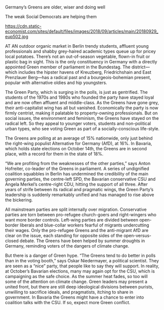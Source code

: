Germany’s Greens are older, wiser and doing well

The weak Social Democrats are helping them

https://cdn.static-economist.com/sites/default/files/images/2018/09/articles/main/20180929_eup502.jpg

AT AN outdoor organic market in Berlin trendy students, affluent young professionals and shabby grey-haired academic types queue up for pricey local potatoes. There’s not an out-of-season vegetable, flown-in fruit or plastic bag in sight. This is the only constituency in Germany with a directly appointed Green member of parliament in the Bundestag. The district—which includes the hipster havens of Kreuzberg, Friedrichshain and East Prenzlauer Berg—has a radical past and a bourgeois-bohemian present, popular with alternative oldies and hip youngsters.

The Green Party, which is surging in the polls, is just as gentrified. The students of the 1970s and 1980s who founded the party have stayed loyal and are now often affluent and middle-class. As the Greens have gone grey, their anti-capitalist wing has all but vanished. Economically the party is now firmly centrist, making it palatable to property-owning professionals. But on social issues, the environment and feminism, the Greens have stayed on the radical left. So they appeal to younger voters, students and non-political urban types, who see voting Green as part of a socially-conscious life-style.

The Greens are polling at an average of 15% nationwide, only just behind the right-wing populist Alternative for Germany (AfD), at 16%. In Bavaria, which holds state elections on October 14th, the Greens are in second place, with a record for them in the state of 18%.

“We are profiting from the weaknesses of the other parties,” says Anton Hofreiter, co-leader of the Greens in parliament. A series of undignified coalition squabbles in Berlin has undermined the credibility of the main governing parties, the centre-left SPD, the Bavarian conservative CSU and Angela Merkel’s centre-right CDU, hitting the support of all three. After years of strife between its radical and pragmatic wings, the Green Party’s leadership is suddenly remarkably unified and has managed to rise above the bickering.

All mainstream parties are split internally over migration. Conservative parties are torn between pro-refugee church-goers and right-wingers who want more border controls. Left-wing parties are divided between open-border liberals and blue-collar workers fearful of migrants undercutting their wages. Only the pro-refugee Greens and the anti-migrant AfD are clear on the issue, each standing for opposite sides of the open-versus-closed debate. The Greens have been helped by summer droughts in Germany, reminding voters of the dangers of climate change.

But there is a danger of Green hype. “The Greens tend to do better in polls than in the voting booth,” says Oskar Niedermayer, a political scientist. They are seen as a “nice” party, that people like to say they will support. In reality, at October’s Bavarian elections, many may again opt for the CSU, which is campaigning as the safe choice. As the summer heat fades, so too will some of the attention on climate change. Green leaders may present a united front, but there are still deep ideological divisions between purists, unwilling to sacrifice ideals, and pragmatists, itching to share in government. In Bavaria the Greens might have a chance to enter into coalition talks with the CSU. If so, expect more Green conflict.